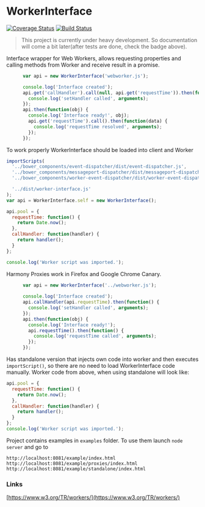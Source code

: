 # WorkerInterface
[![Coverage Status](https://coveralls.io/repos/github/burdiuz/js-worker-interface/badge.svg?branch=master)](https://coveralls.io/github/burdiuz/js-worker-interface?branch=master)
[![Build Status](https://travis-ci.org/burdiuz/js-worker-interface.svg?branch=master)](https://travis-ci.org/burdiuz/js-worker-interface)  
  
> This project is currently under heavy development. So documentation will come a bit later(after tests are done, check the badge above).

Interface wrapper for Web Workers, allows requesting properties and calling methods from Worker and receive result in a promise.
```javascript
      var api = new WorkerInterface('webworker.js');

      console.log('Interface created');
      api.get('callHandler').call(null, api.get('requestTime')).then(function(data) {
        console.log('setHandler called', arguments);
      });
      api.then(function(obj) {
        console.log('Interface ready!', obj);
        api.get('requestTime').call().then(function(data) {
          console.log('requestTime resolved', arguments);
        });
      });
```
To work properly WorkerInterface should be loaded into client and Worker
```javascript
importScripts(
  '../bower_components/event-dispatcher/dist/event-dispatcher.js',
  '../bower_components/messageport-dispatcher/dist/messageport-dispatcher.js',
  '../bower_components/worker-event-dispatcher/dist/worker-event-dispatcher.js',

  '../dist/worker-interface.js'
);
var api = WorkerInterface.self = new WorkerInterface();

api.pool = {
  requestTime: function() {
    return Date.now();
  },
  callHandler: function(handler) {
    return handler();
  }
};

console.log('Worker script was imported.');
```


Harmony Proxies work in Firefox and Google Chrome Canary.
```javascript
      var api = new WorkerInterface('../webworker.js');
      
      console.log('Interface created');
      api.callHandler(api.requestTime).then(function() {
        console.log('setHandler called', arguments);
      });
      api.then(function(obj) {
        console.log('Interface ready!');
        api.requestTime().then(function() {
          console.log('requestTime called', arguments);
        });
      });
```

Has standalone version that injects own code into worker and then executes `importScript()`, so there are no need to load WorkerInterface code manually.
Worker code from above, when using standalone will look like: 
```javascript
api.pool = {
  requestTime: function() {
    return Date.now();
  },
  callHandler: function(handler) {
    return handler();
  }
};
console.log('Worker script was imported.');
```

Project contains examples in `examples` folder. To use them launch `node server` and go to 
```
http://localhost:8081/example/index.html
http://localhost:8081/example/proxies/index.html
http://localhost:8081/example/standalone/index.html
```

### Links
[https://www.w3.org/TR/workers/](https://www.w3.org/TR/workers/)
